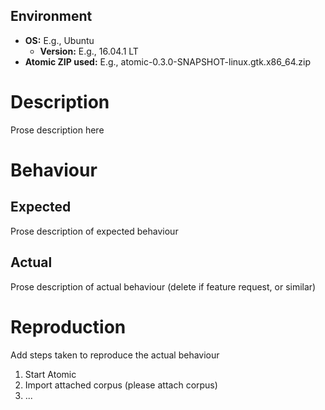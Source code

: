 ## Environment
- **OS:** E.g., Ubuntu
  - **Version:** E.g., 16.04.1 LT
- **Atomic ZIP used:** E.g., atomic-0.3.0-SNAPSHOT-linux.gtk.x86_64.zip

# Description

Prose description here

# Behaviour
## Expected

Prose description of expected behaviour

## Actual

Prose description of actual behaviour (delete if feature request, or similar)

# Reproduction

Add steps taken to reproduce the actual behaviour

1. Start Atomic
2. Import attached corpus (please attach corpus)
3. ...
